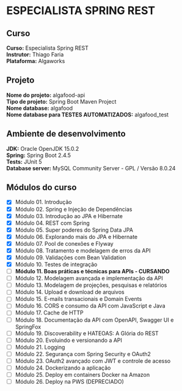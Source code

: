 # ESPECIALISTA SPRING REST  
  
## Curso  
  
**Curso:** Especialista Spring REST  
**Instrutor:** Thiago Faria  
**Plataforma:** Algaworks  
  
## Projeto  
  
**Nome do projeto:** algafood-api  
**Tipo de projeto:** Spring Boot Maven Project  
**Nome database:** algafood  
**Nome database para TESTES AUTOMATIZADOS:** algafood_test  
  
## Ambiente de desenvolvimento  
  
**JDK:** Oracle OpenJDK 15.0.2  
**Spring:** Spring Boot 2.4.5  
**Tests:** JUnit 5  
**Database server:** MySQL Community Server - GPL / Versão 8.0.24  
  
## Módulos do curso  
  
- [x] Módulo 01. Introdução  
- [x] Módulo 02. Spring e Injeção de Dependências  
- [x] Módulo 03. Introdução ao JPA e Hibernate  
- [x] Módulo 04. REST com Spring  
- [x] Módulo 05. Super poderes do Spring Data JPA  
- [x] Módulo 06. Explorando mais do JPA e Hibernate  
- [x] Módulo 07. Pool de conexões e Flyway  
- [x] Módulo 08. Tratamento e modelagem de erros da API  
- [x] Módulo 09. Validações com Bean Validation  
- [x] Módulo 10. Testes de integração  
- [ ] **Módulo 11. Boas práticas e técnicas para APIs - CURSANDO**  
- [ ] Módulo 12. Modelagem avançada e implementação da API  
- [ ] Módulo 13. Modelagem de projeções, pesquisas e relatórios  
- [ ] Módulo 14. Upload e download de arquivos  
- [ ] Módulo 15. E-mails transacionais e Domain Events  
- [ ] Módulo 16. CORS e consumo da API com JavaScript e Java  
- [ ] Módulo 17. Cache de HTTP  
- [ ] Módulo 18. Documentação da API com OpenAPI, Swagger UI e SpringFox  
- [ ] Módulo 19. Discoverability e HATEOAS: A Glória do REST  
- [ ] Módulo 20. Evoluindo e versionando a API  
- [ ] Módulo 21. Logging  
- [ ] Módulo 22. Segurança com Spring Security e OAuth2  
- [ ] Módulo 23. OAuth2 avançado com JWT e controle de acesso  
- [ ] Módulo 24. Dockerizando a aplicação  
- [ ] Módulo 25. Deploy em containers Docker na Amazon  
- [ ] Módulo 26. Deploy na PWS (DEPRECIADO)                           